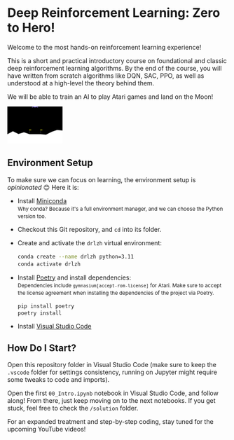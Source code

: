 # Deep Reinforcement Learning: Zero to Hero!

Welcome to the most hands-on reinforcement learning experience!

This is a short and practical introductory course on foundational and classic deep reinforcement
learning algorithms. By the end of the course, you will have written from scratch algorithms like
DQN, SAC, PPO, as well as understood at a high-level the theory behind them.

We will be able to train an AI to play Atari games and land on the Moon!

<div style="width: 25%">
  <img src="assets/landing.gif">
</div>

## Environment Setup

To make sure we can focus on learning, the environment setup is _opinionated_ 😊 Here it is:

 * Install [Miniconda](https://docs.anaconda.com/free/miniconda/)<br>
   <small>
    Why conda? Because it's a full environment manager, and we can choose the Python version too.
   </small>
 * Checkout this Git repository, and `cd` into its folder.
 * Create and activate the `drlzh` virtual environment:
    
    ```sh
    conda create --name drlzh python=3.11
    conda activate drlzh
    ```
 * Install [Poetry](https://python-poetry.org/) and install dependencies:<br>
   <small>
    Dependencies include `gymnasium[accept-rom-license]` for Atari. Make sure to accept the
    license agreement when installing the dependencies of the project via Poetry.
   </small>

   ```
   pip install poetry
   poetry install
   ```
 * Install [Visual Studio Code](https://code.visualstudio.com/)

## How Do I Start?

Open this repository folder in Visual Studio Code (make sure to keep the `.vscode` folder for
settings consistency, running on Jupyter might require some tweaks to code and imports).

Open the first `00_Intro.ipynb` notebook in Visual Studio Code, and follow along! From there, just
keep moving on to the next notebooks. If you get stuck, feel free to check the `/solution` folder.

For an expanded treatment and step-by-step coding, stay tuned for the upcoming YouTube videos!
